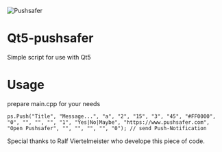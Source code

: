 ![Pushsafer](https://www.pushsafer.com/de/assets/logos/logo.png)

# Qt5-pushsafer
Simple script for use with Qt5

# Usage
prepare main.cpp for your needs

`ps.Push("Title", "Message...", "a", "2", "15", "3", "45", "#FF0000", "0", "", "", "", "1", "Yes|No|Maybe", "https://www.pushsafer.com", "Open Pushsafer", "", "", "", "", "0"); // send Push-Notification`

Special thanks to Ralf Viertelmeister who develope this piece of code.
